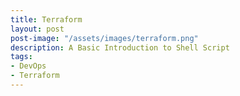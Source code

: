 ```yaml
---
title: Terraform
layout: post
post-image: "/assets/images/terraform.png"
description: A Basic Introduction to Shell Script
tags:
- DevOps
- Terraform
---
```

